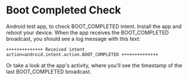 # Boot Completed Check
Android test app, to check BOOT_COMPLETED intent. Install the app and reboot your device. When the app receives the BOOT_COMPLETED broadcast, you should see a log message with this text:

`++++++++++++++ Received intent action=android.intent.action.BOOT_COMPLETED ++++++++++++++`

Or take a look at the app's activity, where you'll see the timestamp of the last BOOT_COMPLETED broadcast.